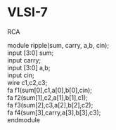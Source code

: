 # VLSI-7

RCA 

module ripple(sum, carry, a,b, cin);  
input [3:0] sum;  
input carry;  
input [3:0] a,b;  
input cin;  
wire c1,c2,c3;  
fa f1(sum[0],c1,a[0],b[0],cin);  
fa f2(sum[1],c2,a[1],b[1],c1);  
fa f3(sum[2],c3,a[2],b[2],c2);  
fa f4(sum[3],carry,a[3],b[3],c3);  
endmodule

